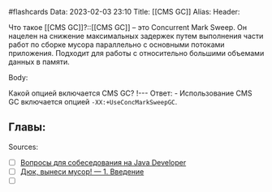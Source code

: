 #flashcards
Data: 2023-02-03 23:10
Title: [[CMS GC]]
Alias:
Header:

Что такое [[CMS GC]]?::[[CMS GC]] – это Concurrent Mark Sweep. Он нацелен на снижение максимальных задержек путем выполнения части работ по сборке мусора параллельно с основными потоками приложения. Подходит для работы с относительно большими объемами данных в памяти.
<!--SR:!2023-11-03,10,510-->



Body:


Какой опцией включается CMS GC?
!---
Ответ:
	- Использование CMS GC включается опцией `-XX:+UseConcMarkSweepGC`.
<!--SR:!2023-11-03,10,690-->




Главы:
-


Sources:
- [ ] [Вопросы для собеседования на Java Developer](https://github.com/enhorse/java-interview/blob/master/README.md#%D0%9E%D0%9E%D0%9F)
- [ ] [Дюк, вынеси мусор! — 1. Введение](https://habr.com/ru/post/269621/)
- [ ] []()

